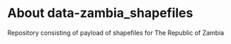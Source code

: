 # About data-zambia_shapefiles
Repository consisting of payload of shapefiles for The Republic of Zambia
